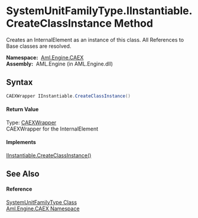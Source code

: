 SystemUnitFamilyType.IInstantiable.CreateClassInstance Method
=============================================================
Creates an InternalElement as an instance of this class. All References to Base classes are resolved.

  **Namespace:**  [Aml.Engine.CAEX][1]  
  **Assembly:**  AML.Engine (in AML.Engine.dll)

Syntax
------

```csharp
CAEXWrapper IInstantiable.CreateClassInstance()
```

#### Return Value
Type: [CAEXWrapper][2]  
CAEXWrapper for the InternalElement
#### Implements
[IInstantiable.CreateClassInstance()][3]  


See Also
--------

#### Reference
[SystemUnitFamilyType Class][4]  
[Aml.Engine.CAEX Namespace][1]  

[1]: ../README.md
[2]: ../CAEXWrapper/README.md
[3]: ../IInstantiable/CreateClassInstance.md
[4]: README.md
[5]: https://www.automationml.org
[6]: ../../icons/logoShade.png